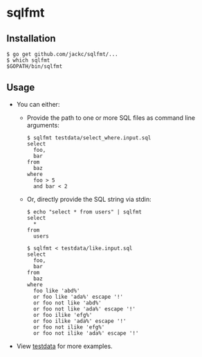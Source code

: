 # sqlfmt

## Installation

```console
$ go get github.com/jackc/sqlfmt/...
$ which sqlfmt
$GOPATH/bin/sqlfmt
```

## Usage

  - You can either:

    + Provide the path to one or more SQL files as command line arguments:

      ```console
      $ sqlfmt testdata/select_where.input.sql
      select
        foo,
        bar
      from
        baz
      where
        foo > 5
        and bar < 2
      ```

    + Or, directly provide the SQL string via stdin:

      ```console
      $ echo "select * from users" | sqlfmt
      select
        *
      from
        users
      ```

      ```console
      $ sqlfmt < testdata/like.input.sql
      select
        foo,
        bar
      from
        baz
      where
        foo like 'abd%'
        or foo like 'ada%' escape '!'
        or foo not like 'abd%'
        or foo not like 'ada%' escape '!'
        or foo ilike 'efg%'
        or foo ilike 'ada%' escape '!'
        or foo not ilike 'efg%'
        or foo not ilike 'ada%' escape '!'
      ```

  - View [testdata](./testdata) for more examples.
